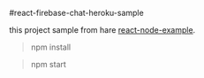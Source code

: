 #react-firebase-chat-heroku-sample

this project sample from hare [react-node-example](https://github.com/alanbsmith/react-node-example).

>npm install

>npm start
